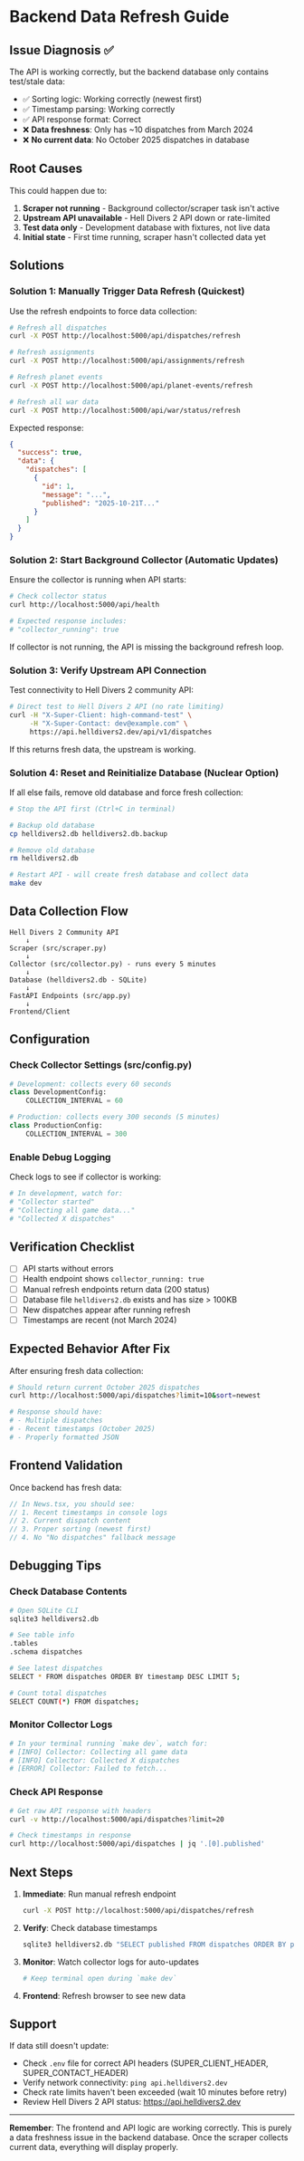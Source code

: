 # Backend Data Refresh Guide

## Issue Diagnosis ✅

The API is working correctly, but the backend database only contains test/stale data:

- ✅ Sorting logic: Working correctly (newest first)
- ✅ Timestamp parsing: Working correctly  
- ✅ API response format: Correct
- ❌ **Data freshness**: Only has ~10 dispatches from March 2024
- ❌ **No current data**: No October 2025 dispatches in database

## Root Causes

This could happen due to:

1. **Scraper not running** - Background collector/scraper task isn't active
2. **Upstream API unavailable** - Hell Divers 2 API down or rate-limited
3. **Test data only** - Development database with fixtures, not live data
4. **Initial state** - First time running, scraper hasn't collected data yet

## Solutions

### Solution 1: Manually Trigger Data Refresh (Quickest)

Use the refresh endpoints to force data collection:

```bash
# Refresh all dispatches
curl -X POST http://localhost:5000/api/dispatches/refresh

# Refresh assignments  
curl -X POST http://localhost:5000/api/assignments/refresh

# Refresh planet events
curl -X POST http://localhost:5000/api/planet-events/refresh

# Refresh all war data
curl -X POST http://localhost:5000/api/war/status/refresh
```

Expected response:
```json
{
  "success": true,
  "data": {
    "dispatches": [
      {
        "id": 1,
        "message": "...",
        "published": "2025-10-21T..."
      }
    ]
  }
}
```

### Solution 2: Start Background Collector (Automatic Updates)

Ensure the collector is running when API starts:

```bash
# Check collector status
curl http://localhost:5000/api/health

# Expected response includes:
# "collector_running": true
```

If collector is not running, the API is missing the background refresh loop.

### Solution 3: Verify Upstream API Connection

Test connectivity to Hell Divers 2 community API:

```bash
# Direct test to Hell Divers 2 API (no rate limiting)
curl -H "X-Super-Client: high-command-test" \
     -H "X-Super-Contact: dev@example.com" \
     https://api.helldivers2.dev/api/v1/dispatches
```

If this returns fresh data, the upstream is working.

### Solution 4: Reset and Reinitialize Database (Nuclear Option)

If all else fails, remove old database and force fresh collection:

```bash
# Stop the API first (Ctrl+C in terminal)

# Backup old database
cp helldivers2.db helldivers2.db.backup

# Remove old database  
rm helldivers2.db

# Restart API - will create fresh database and collect data
make dev
```

## Data Collection Flow

```
Hell Divers 2 Community API
    ↓
Scraper (src/scraper.py)
    ↓
Collector (src/collector.py) - runs every 5 minutes
    ↓
Database (helldivers2.db - SQLite)
    ↓
FastAPI Endpoints (src/app.py)
    ↓
Frontend/Client
```

## Configuration

### Check Collector Settings (src/config.py)

```python
# Development: collects every 60 seconds
class DevelopmentConfig:
    COLLECTION_INTERVAL = 60

# Production: collects every 300 seconds (5 minutes)  
class ProductionConfig:
    COLLECTION_INTERVAL = 300
```

### Enable Debug Logging

Check logs to see if collector is working:

```bash
# In development, watch for:
# "Collector started"
# "Collecting all game data..."
# "Collected X dispatches"
```

## Verification Checklist

- [ ] API starts without errors
- [ ] Health endpoint shows `collector_running: true`
- [ ] Manual refresh endpoints return data (200 status)
- [ ] Database file `helldivers2.db` exists and has size > 100KB
- [ ] New dispatches appear after running refresh
- [ ] Timestamps are recent (not March 2024)

## Expected Behavior After Fix

After ensuring fresh data collection:

```bash
# Should return current October 2025 dispatches
curl http://localhost:5000/api/dispatches?limit=10&sort=newest

# Response should have:
# - Multiple dispatches
# - Recent timestamps (October 2025)
# - Properly formatted JSON
```

## Frontend Validation

Once backend has fresh data:

```javascript
// In News.tsx, you should see:
// 1. Recent timestamps in console logs
// 2. Current dispatch content
// 3. Proper sorting (newest first)
// 4. No "No dispatches" fallback message
```

## Debugging Tips

### Check Database Contents

```bash
# Open SQLite CLI
sqlite3 helldivers2.db

# See table info
.tables
.schema dispatches

# See latest dispatches
SELECT * FROM dispatches ORDER BY timestamp DESC LIMIT 5;

# Count total dispatches
SELECT COUNT(*) FROM dispatches;
```

### Monitor Collector Logs

```bash
# In your terminal running `make dev`, watch for:
# [INFO] Collector: Collecting all game data
# [INFO] Collector: Collected X dispatches
# [ERROR] Collector: Failed to fetch...
```

### Check API Response

```bash
# Get raw API response with headers
curl -v http://localhost:5000/api/dispatches?limit=20

# Check timestamps in response
curl http://localhost:5000/api/dispatches | jq '.[0].published'
```

## Next Steps

1. **Immediate**: Run manual refresh endpoint
   ```bash
   curl -X POST http://localhost:5000/api/dispatches/refresh
   ```

2. **Verify**: Check database timestamps
   ```bash
   sqlite3 helldivers2.db "SELECT published FROM dispatches ORDER BY published DESC LIMIT 1;"
   ```

3. **Monitor**: Watch collector logs for auto-updates
   ```bash
   # Keep terminal open during `make dev`
   ```

4. **Frontend**: Refresh browser to see new data

## Support

If data still doesn't update:

- Check `.env` file for correct API headers (SUPER_CLIENT_HEADER, SUPER_CONTACT_HEADER)
- Verify network connectivity: `ping api.helldivers2.dev`
- Check rate limits haven't been exceeded (wait 10 minutes before retry)
- Review Hell Divers 2 API status: https://api.helldivers2.dev

---

**Remember**: The frontend and API logic are working correctly. This is purely a data freshness issue in the backend database. Once the scraper collects current data, everything will display properly.
